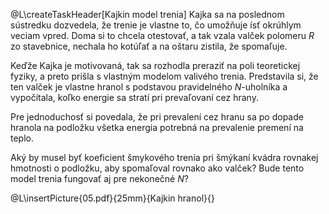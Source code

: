 @L\createTaskHeader[Kajkin model trenia]
Kajka sa na poslednom sústredku dozvedela, že trenie je vlastne to, čo umožňuje ísť okrúhlym veciam vpred.
Doma si to chcela otestovať, a tak vzala valček polomeru $R$ zo stavebnice, nechala ho kotúľať a na oštaru zistila, že spomaľuje.

Keďže Kajka je motivovaná, tak sa rozhodla preraziť na poli teoretickej fyziky, a preto prišla s vlastným modelom valivého trenia.
Predstavila si, že ten valček je vlastne hranol s podstavou pravidelného $N$-uholníka a vypočítala, koľko energie sa stratí pri prevaľovaní cez hrany.

Pre jednoduchosť si povedala, že pri prevalení cez hranu sa po dopade hranola na podložku všetka energia potrebná na prevalenie premení na teplo.

Aký by musel byť koeficient šmykového trenia pri šmýkaní kvádra rovnakej hmotnosti o podložku, aby spomaľoval rovnako ako valček?
Bude tento model trenia fungovať aj pre nekonečné $N$?

@L\insertPicture{05.pdf}{25mm}{Kajkin hranol}{}
